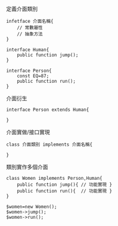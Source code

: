 定義介面類別
```
infetface 介面名稱{
	// 常數屬性
	// 抽象方法
}
```

```
interface Human{
	public function jump();
}
```

```
interface Person{
	const EQ=87;
	public function run();
}
```

介面衍生
```
interface Person extends Human{

}
```

介面實做/接口實現
```
class 介面類別 implements 介面名稱{

}
```

類別實作多個介面
```
class Women implements Person,Human{
	public function jump(){	// 功能實現 }	
	public function run(){	// 功能實現 }
}

$women=new Women();
$women->jump();
$women->run();
```
